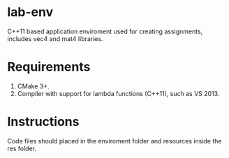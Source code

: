 # lab-env 
C++11 based application enviroment used for creating assignments, includes vec4 and mat4 libraries.

# Requirements
1. CMake 3+.
2. Compiler with support for lambda functions (C++11), such as VS 2013.
  
# Instructions
Code files should placed in the enviroment folder and resources inside the res folder.
  
